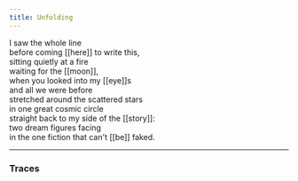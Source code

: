 ```yaml
---
title: Unfolding
---
```


I saw the whole line  
before coming [[here]] to write this,  
sitting quietly at a fire  
waiting for the [[moon]],   
when you looked into my [[eye]]s  
and all we were before  
stretched around the scattered stars  
in one great cosmic circle  
straight back to my side of the [[story]]:  
two dream figures facing  
in the one fiction that can't [[be]] faked.  

---

### Traces